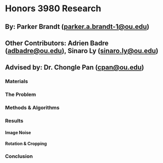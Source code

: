 # Honors 3980 Research
## By: Parker Brandt (parker.a.brandt-1@ou.edu)
## Other Contributors: Adrien Badre (adbadre@ou.edu), Sinaro Ly (sinaro.ly@ou.edu)
## Advised by: Dr. Chongle Pan (cpan@ou.edu)


### Materials


### The Problem


### Methods & Algorithms


### Results

#### Image Noise

#### Rotation & Cropping


### Conclusion
